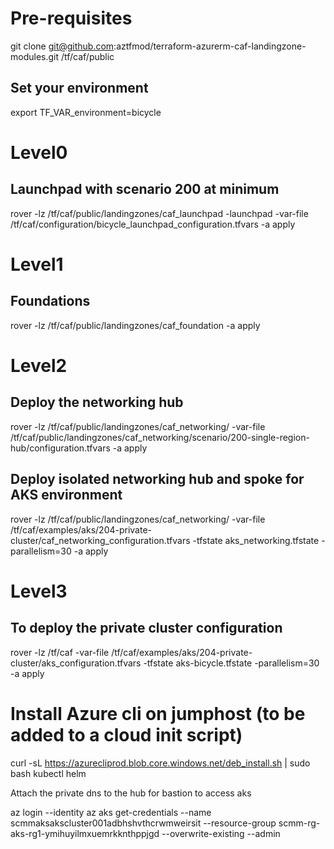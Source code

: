 # Pre-requisites
git clone git@github.com:aztfmod/terraform-azurerm-caf-landingzone-modules.git /tf/caf/public

## Set your environment
export TF_VAR_environment=bicycle

# Level0
## Launchpad with scenario 200 at minimum
rover -lz /tf/caf/public/landingzones/caf_launchpad -launchpad -var-file /tf/caf/configuration/bicycle_launchpad_configuration.tfvars -a apply

# Level1
## Foundations
rover -lz /tf/caf/public/landingzones/caf_foundation -a apply

# Level2
## Deploy the networking hub
rover -lz /tf/caf/public/landingzones/caf_networking/ -var-file /tf/caf/public/landingzones/caf_networking/scenario/200-single-region-hub/configuration.tfvars -a apply

## Deploy isolated networking hub and spoke for AKS environment
rover -lz /tf/caf/public/landingzones/caf_networking/ -var-file /tf/caf/examples/aks/204-private-cluster/caf_networking_configuration.tfvars -tfstate aks_networking.tfstate -parallelism=30 -a apply

# Level3
## To deploy the private cluster configuration
rover -lz /tf/caf -var-file /tf/caf/examples/aks/204-private-cluster/aks_configuration.tfvars -tfstate aks-bicycle.tfstate -parallelism=30 -a apply

# Install Azure cli on jumphost (to be added to a cloud init script)
curl -sL https://azurecliprod.blob.core.windows.net/deb_install.sh | sudo bash
kubectl
helm

Attach the private dns to the hub for bastion to access aks

az login --identity
az aks get-credentials --name scmmaksakscluster001adbhshvthcrwmweirsit --resource-group scmm-rg-aks-rg1-ymihuyilmxuemrkknthppjgd --overwrite-existing --admin